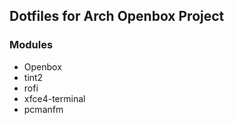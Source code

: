 ## Dotfiles for Arch Openbox Project

### Modules

- Openbox
- tint2
- rofi
- xfce4-terminal
- pcmanfm
